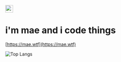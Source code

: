 <img src="https://mae.wtf/assets/maewave.png" alt="mae waving" width="24px"/> <h1>i'm mae and i code things</h1>

[https://mae.wtf](https://mae.wtf)

![Top Langs](https://github-readme-stats.vercel.app/api/top-langs/?username=vimaexd&layout=compact&theme=catppuccin_mocha)
